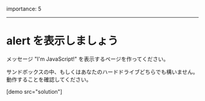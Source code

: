 importance: 5

---

# alert を表示しましょう

メッセージ "I'm JavaScript!" を表示するページを作ってください。

サンドボックスの中、もしくはあなたのハードドライブどちらでも構いません。動作することを確認してください。

[demo src="solution"]
